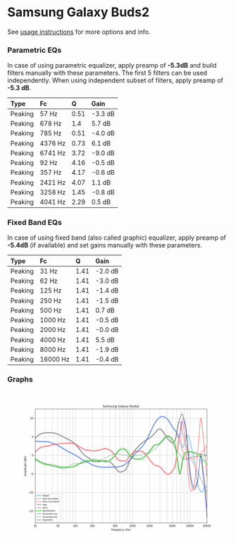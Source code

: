 # Samsung Galaxy Buds2
See [usage instructions](https://github.com/jaakkopasanen/AutoEq#usage) for more options and info.

### Parametric EQs
In case of using parametric equalizer, apply preamp of **-5.3dB** and build filters manually
with these parameters. The first 5 filters can be used independently.
When using independent subset of filters, apply preamp of **-5.3 dB**.

| Type    | Fc      |    Q | Gain    |
|:--------|:--------|:-----|:--------|
| Peaking | 57 Hz   | 0.51 | -3.3 dB |
| Peaking | 678 Hz  | 1.4  | 5.7 dB  |
| Peaking | 785 Hz  | 0.51 | -4.0 dB |
| Peaking | 4376 Hz | 0.73 | 6.1 dB  |
| Peaking | 6741 Hz | 3.72 | -9.0 dB |
| Peaking | 92 Hz   | 4.16 | -0.5 dB |
| Peaking | 357 Hz  | 4.17 | -0.6 dB |
| Peaking | 2421 Hz | 4.07 | 1.1 dB  |
| Peaking | 3258 Hz | 1.45 | -0.8 dB |
| Peaking | 4041 Hz | 2.29 | 0.5 dB  |

### Fixed Band EQs
In case of using fixed band (also called graphic) equalizer, apply preamp of **-5.4dB**
(if available) and set gains manually with these parameters.

| Type    | Fc       |    Q | Gain    |
|:--------|:---------|:-----|:--------|
| Peaking | 31 Hz    | 1.41 | -2.0 dB |
| Peaking | 62 Hz    | 1.41 | -3.0 dB |
| Peaking | 125 Hz   | 1.41 | -1.4 dB |
| Peaking | 250 Hz   | 1.41 | -1.5 dB |
| Peaking | 500 Hz   | 1.41 | 0.7 dB  |
| Peaking | 1000 Hz  | 1.41 | -0.5 dB |
| Peaking | 2000 Hz  | 1.41 | -0.0 dB |
| Peaking | 4000 Hz  | 1.41 | 5.5 dB  |
| Peaking | 8000 Hz  | 1.41 | -1.9 dB |
| Peaking | 16000 Hz | 1.41 | -0.4 dB |

### Graphs
![](./Samsung%20Galaxy%20Buds2.png)